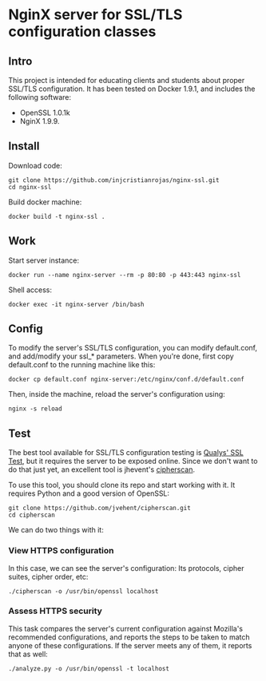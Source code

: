 # NginX server for SSL/TLS configuration classes

## Intro
This project is intended for educating clients and students about proper SSL/TLS
configuration. It has been tested on Docker 1.9.1, and includes the following
software:

* OpenSSL 1.0.1k
* NginX 1.9.9.

## Install

Download code:

```shell
git clone https://github.com/injcristianrojas/nginx-ssl.git
cd nginx-ssl
```

Build docker machine:

```shell
docker build -t nginx-ssl .
```

## Work

Start server instance:

```shell
docker run --name nginx-server --rm -p 80:80 -p 443:443 nginx-ssl
```

Shell access:

```shell
docker exec -it nginx-server /bin/bash
```

## Config

To modify the server's SSL/TLS configuration, you can modify default.conf,
and add/modify your ssl_* parameters. When you're done, first copy default.conf
to the running machine like this:

```shell
docker cp default.conf nginx-server:/etc/nginx/conf.d/default.conf
```

Then, inside the machine, reload the server's configuration using:

```shell
nginx -s reload
```

## Test

The best tool available for SSL/TLS configuration testing is
[Qualys' SSL Test](https://www.ssllabs.com/ssltest/), but it requires the
server to be exposed online. Since we don't want to do
that just yet, an excellent tool is jhevent's
[cipherscan](https://github.com/jvehent/cipherscan).

To use this tool, you should clone its repo and start working with it. It
requires Python and a good version of OpenSSL:

```shell
git clone https://github.com/jvehent/cipherscan.git
cd cipherscan
```

We can do two things with it:

### View HTTPS configuration

In this case, we can see the server's configuration: Its protocols, cipher
suites, cipher order, etc:

```shell
./cipherscan -o /usr/bin/openssl localhost
```

### Assess HTTPS security

This task compares the server's current configuration against Mozilla's
recommended configurations, and reports the steps to be taken to match anyone
of these configurations. If the server meets any of them, it reports that as
well:

```shell
./analyze.py -o /usr/bin/openssl -t localhost
```
